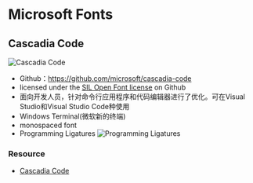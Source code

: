 # Microsoft Fonts

## Cascadia Code
![Cascadia Code](https://oscimg.oschina.net/oscnet/7ad5571dfce616276ca5a92b462650664f3.jpg)
- Github：https://github.com/microsoft/cascadia-code
- licensed under the [SIL Open Font license](https://scripts.sil.org/cms/scripts/page.php?site_id=nrsi&id=OFL) on Github
- 面向开发人员，针对命令行应用程序和代码编辑器进行了优化。可在Visual Studio和Visual Studio Code种使用
- Windows Terminal(微软新的终端)
- monospaced font
- Programming Ligatures
![Programming Ligatures](https://devblogs.microsoft.com/commandline/wp-content/uploads/sites/33/2019/09/programming-ligatures.gif "编程连字")



### Resource
- [Cascadia Code](https://devblogs.microsoft.com/commandline/cascadia-code/)